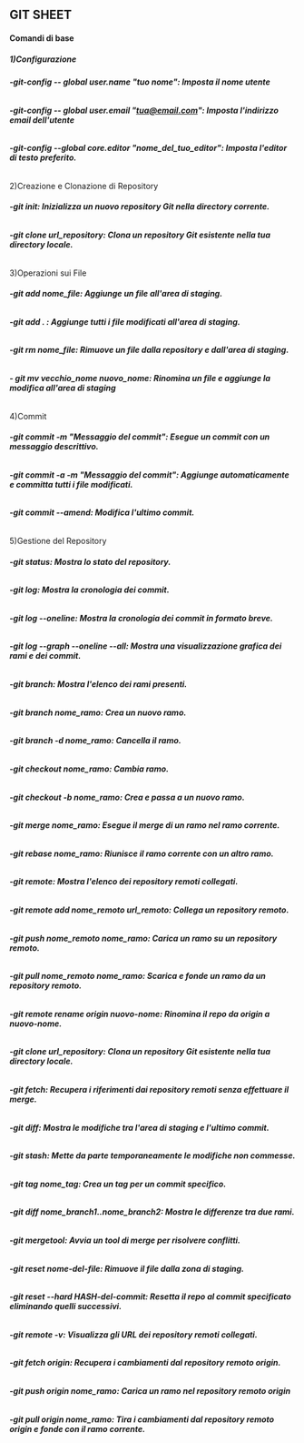 ## GIT SHEET
#### Comandi di base
##### 1)Configurazione
###### **-git-config -- global user.name "tuo nome": Imposta il nome utente**
###### **-git-config -- global user.email "tua@email.com": Imposta l'indirizzo email dell'utente**
###### **-git-config --global core.editor "nome_del_tuo_editor": Imposta l'editor di testo preferito.**
2)Creazione e Clonazione di Repository
###### **-git init: Inizializza un nuovo repository Git nella directory corrente.**
###### **-git clone url_repository: Clona un repository Git esistente nella tua directory locale.**
3)Operazioni sui File
###### **-git add nome_file: Aggiunge un file all'area di staging.**
###### **-git add . : Aggiunge tutti i file modificati all'area di staging.**
###### **-git rm nome_file: Rimuove un file dalla repository e dall'area di staging.**
###### **- git mv vecchio_nome nuovo_nome: Rinomina un file e aggiunge la modifica all'area di staging**
4)Commit 
###### **-git commit -m "Messaggio del commit": Esegue un commit con un messaggio descrittivo.**
###### **-git commit -a -m "Messaggio del commit": Aggiunge automaticamente e committa tutti i file modificati.**
###### **-git commit --amend: Modifica l'ultimo commit.**
5)Gestione del Repository

###### **-git status: Mostra lo stato del repository.**
###### **-git log: Mostra la cronologia dei commit.**
###### **-git log --oneline: Mostra la cronologia dei commit in formato breve.**
###### **-git log --graph --oneline --all: Mostra una visualizzazione grafica dei rami e dei commit.**
###### **-git branch: Mostra l'elenco dei rami presenti.**
###### **-git branch nome_ramo: Crea un nuovo ramo.**
###### **-git branch -d nome_ramo: Cancella il ramo.**
###### **-git checkout nome_ramo: Cambia ramo.**
###### **-git checkout -b nome_ramo: Crea e passa a un nuovo ramo.**
###### **-git merge nome_ramo: Esegue il merge di un ramo nel ramo corrente.**
###### **-git rebase nome_ramo: Riunisce il ramo corrente con un altro ramo.**
###### **-git remote: Mostra l'elenco dei repository remoti collegati.**
###### **-git remote add nome_remoto url_remoto: Collega un repository remoto.**
###### **-git push nome_remoto nome_ramo: Carica un ramo su un repository remoto.**
###### **-git pull nome_remoto nome_ramo: Scarica e fonde un ramo da un repository remoto.**
###### **-git remote rename origin nuovo-nome: Rinomina il repo da origin a nuovo-nome.**
###### **-git clone url_repository: Clona un repository Git esistente nella tua directory locale.**
###### **-git fetch: Recupera i riferimenti dai repository remoti senza effettuare il merge.**
###### **-git diff: Mostra le modifiche tra l'area di staging e l'ultimo commit.**
###### **-git stash: Mette da parte temporaneamente le modifiche non commesse.**
###### **-git tag nome_tag: Crea un tag per un commit specifico.**
###### **-git diff nome_branch1..nome_branch2: Mostra le differenze tra due rami.**
###### **-git mergetool: Avvia un tool di merge per risolvere conflitti.**
###### **-git reset nome-del-file: Rimuove il file dalla zona di staging.**
###### **-git reset --hard HASH-del-commit: Resetta il repo al commit specificato eliminando quelli successivi.**
###### **-git remote -v: Visualizza gli URL dei repository remoti collegati.**
###### **-git fetch origin: Recupera i cambiamenti dal repository remoto origin.**
###### **-git push origin nome_ramo: Carica un ramo nel repository remoto origin**
###### **-git pull origin nome_ramo: Tira i cambiamenti dal repository remoto origin e fonde con il ramo corrente.**


